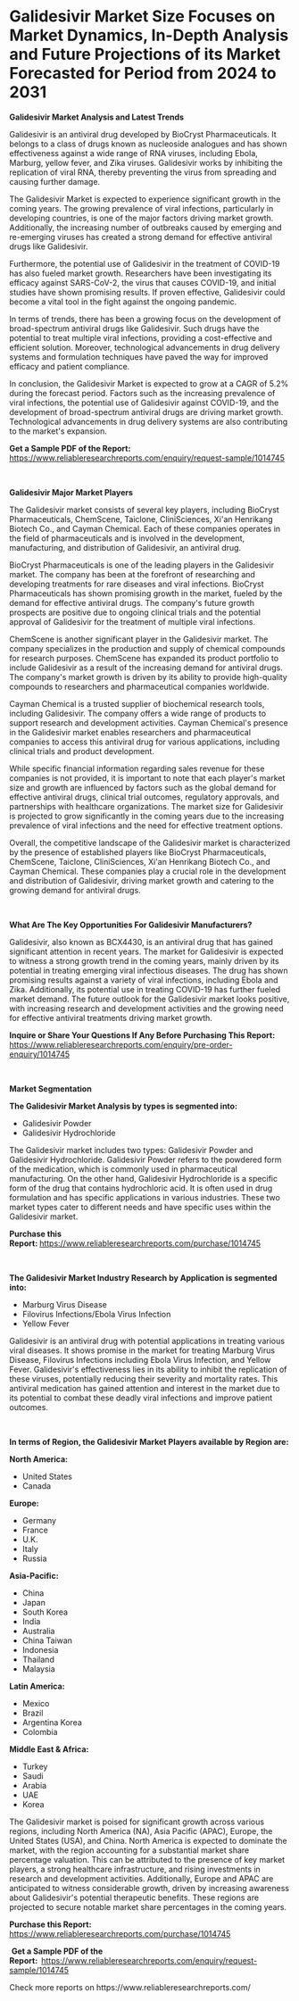 <p><h1>Galidesivir Market Size Focuses on Market Dynamics, In-Depth Analysis and Future Projections of its Market Forecasted for Period from 2024 to 2031</h1></p><p><strong>Galidesivir Market Analysis and Latest Trends</strong></p>
<p><p>Galidesivir is an antiviral drug developed by BioCryst Pharmaceuticals. It belongs to a class of drugs known as nucleoside analogues and has shown effectiveness against a wide range of RNA viruses, including Ebola, Marburg, yellow fever, and Zika viruses. Galidesivir works by inhibiting the replication of viral RNA, thereby preventing the virus from spreading and causing further damage.</p><p>The Galidesivir Market is expected to experience significant growth in the coming years. The growing prevalence of viral infections, particularly in developing countries, is one of the major factors driving market growth. Additionally, the increasing number of outbreaks caused by emerging and re-emerging viruses has created a strong demand for effective antiviral drugs like Galidesivir.</p><p>Furthermore, the potential use of Galidesivir in the treatment of COVID-19 has also fueled market growth. Researchers have been investigating its efficacy against SARS-CoV-2, the virus that causes COVID-19, and initial studies have shown promising results. If proven effective, Galidesivir could become a vital tool in the fight against the ongoing pandemic.</p><p>In terms of trends, there has been a growing focus on the development of broad-spectrum antiviral drugs like Galidesivir. Such drugs have the potential to treat multiple viral infections, providing a cost-effective and efficient solution. Moreover, technological advancements in drug delivery systems and formulation techniques have paved the way for improved efficacy and patient compliance.</p><p>In conclusion, the Galidesivir Market is expected to grow at a CAGR of 5.2% during the forecast period. Factors such as the increasing prevalence of viral infections, the potential use of Galidesivir against COVID-19, and the development of broad-spectrum antiviral drugs are driving market growth. Technological advancements in drug delivery systems are also contributing to the market's expansion.</p></p>
<p><strong>Get a Sample PDF of the Report:&nbsp;</strong> <a href="https://www.reliableresearchreports.com/enquiry/request-sample/1014745">https://www.reliableresearchreports.com/enquiry/request-sample/1014745</a></p>
<p>&nbsp;</p>
<p><strong>Galidesivir Major Market Players</strong></p>
<p><p>The Galidesivir market consists of several key players, including BioCryst Pharmaceuticals, ChemScene, Taiclone, CliniSciences, Xi'an Henrikang Biotech Co., and Cayman Chemical. Each of these companies operates in the field of pharmaceuticals and is involved in the development, manufacturing, and distribution of Galidesivir, an antiviral drug.</p><p>BioCryst Pharmaceuticals is one of the leading players in the Galidesivir market. The company has been at the forefront of researching and developing treatments for rare diseases and viral infections. BioCryst Pharmaceuticals has shown promising growth in the market, fueled by the demand for effective antiviral drugs. The company's future growth prospects are positive due to ongoing clinical trials and the potential approval of Galidesivir for the treatment of multiple viral infections.</p><p>ChemScene is another significant player in the Galidesivir market. The company specializes in the production and supply of chemical compounds for research purposes. ChemScene has expanded its product portfolio to include Galidesivir as a result of the increasing demand for antiviral drugs. The company's market growth is driven by its ability to provide high-quality compounds to researchers and pharmaceutical companies worldwide.</p><p>Cayman Chemical is a trusted supplier of biochemical research tools, including Galidesivir. The company offers a wide range of products to support research and development activities. Cayman Chemical's presence in the Galidesivir market enables researchers and pharmaceutical companies to access this antiviral drug for various applications, including clinical trials and product development.</p><p>While specific financial information regarding sales revenue for these companies is not provided, it is important to note that each player's market size and growth are influenced by factors such as the global demand for effective antiviral drugs, clinical trial outcomes, regulatory approvals, and partnerships with healthcare organizations. The market size for Galidesivir is projected to grow significantly in the coming years due to the increasing prevalence of viral infections and the need for effective treatment options.</p><p>Overall, the competitive landscape of the Galidesivir market is characterized by the presence of established players like BioCryst Pharmaceuticals, ChemScene, Taiclone, CliniSciences, Xi'an Henrikang Biotech Co., and Cayman Chemical. These companies play a crucial role in the development and distribution of Galidesivir, driving market growth and catering to the growing demand for antiviral drugs.</p></p>
<p>&nbsp;</p>
<p><strong>What Are The Key Opportunities For Galidesivir Manufacturers?</strong></p>
<p><p>Galidesivir, also known as BCX4430, is an antiviral drug that has gained significant attention in recent years. The market for Galidesivir is expected to witness a strong growth trend in the coming years, mainly driven by its potential in treating emerging viral infectious diseases. The drug has shown promising results against a variety of viral infections, including Ebola and Zika. Additionally, its potential use in treating COVID-19 has further fueled market demand. The future outlook for the Galidesivir market looks positive, with increasing research and development activities and the growing need for effective antiviral treatments driving market growth.</p></p>
<p><strong>Inquire or Share Your Questions If Any Before Purchasing This Report:</strong> <a href="https://www.reliableresearchreports.com/enquiry/pre-order-enquiry/1014745">https://www.reliableresearchreports.com/enquiry/pre-order-enquiry/1014745</a></p>
<p>&nbsp;</p>
<p><strong>Market Segmentation</strong></p>
<p><strong>The Galidesivir Market Analysis by types is segmented into:</strong></p>
<p><ul><li>Galidesivir Powder</li><li>Galidesivir Hydrochloride</li></ul></p>
<p><p>The Galidesivir market includes two types: Galidesivir Powder and Galidesivir Hydrochloride. Galidesivir Powder refers to the powdered form of the medication, which is commonly used in pharmaceutical manufacturing. On the other hand, Galidesivir Hydrochloride is a specific form of the drug that contains hydrochloric acid. It is often used in drug formulation and has specific applications in various industries. These two market types cater to different needs and have specific uses within the Galidesivir market.</p></p>
<p><strong>Purchase this Report:&nbsp;</strong><a href="https://www.reliableresearchreports.com/purchase/1014745">https://www.reliableresearchreports.com/purchase/1014745</a></p>
<p>&nbsp;</p>
<p><strong>The Galidesivir Market Industry Research by Application is segmented into:</strong></p>
<p><ul><li>Marburg Virus Disease</li><li>Filovirus Infections/Ebola Virus Infection</li><li>Yellow Fever</li></ul></p>
<p><p>Galidesivir is an antiviral drug with potential applications in treating various viral diseases. It shows promise in the market for treating Marburg Virus Disease, Filovirus Infections including Ebola Virus Infection, and Yellow Fever. Galidesivir's effectiveness lies in its ability to inhibit the replication of these viruses, potentially reducing their severity and mortality rates. This antiviral medication has gained attention and interest in the market due to its potential to combat these deadly viral infections and improve patient outcomes.</p></p>
<p>&nbsp;</p>
<p><strong>In terms of Region, the Galidesivir Market Players available by Region are:</strong></p>
<p>
    <p> <strong> North America: </strong>
        <ul>
            <li>United States</li>
            <li>Canada</li>
        </ul>
        </p> 
    <p> <strong> Europe: </strong>
        <ul>
            <li>Germany</li>
            <li>France</li>
            <li>U.K.</li>
            <li>Italy</li>
            <li>Russia</li>
        </ul>
        </p> 
    <p> <strong> Asia-Pacific: </strong>
        <ul>
            <li>China</li>
            <li>Japan</li>
            <li>South Korea</li>
            <li>India</li>
            <li>Australia</li>
            <li>China Taiwan</li>
            <li>Indonesia</li>
            <li>Thailand</li>
            <li>Malaysia</li>
        </ul>
        </p> 
    <p> <strong> Latin America: </strong>
        <ul>
            <li>Mexico</li>
            <li>Brazil</li>
            <li>Argentina Korea</li>
            <li>Colombia</li>
        </ul>
        </p> 
    <p> <strong> Middle East & Africa: </strong>
        <ul>
            <li>Turkey</li>
            <li>Saudi</li>
            <li>Arabia</li>
            <li>UAE</li>
            <li>Korea</li>
        </ul>
    </p>
    </p>
<p><p>The Galidesivir market is poised for significant growth across various regions, including North America (NA), Asia Pacific (APAC), Europe, the United States (USA), and China. North America is expected to dominate the market, with the region accounting for a substantial market share percentage valuation. This can be attributed to the presence of key market players, a strong healthcare infrastructure, and rising investments in research and development activities. Additionally, Europe and APAC are anticipated to witness considerable growth, driven by increasing awareness about Galidesivir's potential therapeutic benefits. These regions are projected to secure notable market share percentages in the coming years.</p></p>
<p><strong>Purchase this Report: </strong><a href="https://www.reliableresearchreports.com/purchase/1014745">https://www.reliableresearchreports.com/purchase/1014745</a></p>
<p>&nbsp;<strong>Get a Sample PDF of the Report:&nbsp;&nbsp;</strong><a href="https://www.reliableresearchreports.com/enquiry/request-sample/1014745">https://www.reliableresearchreports.com/enquiry/request-sample/1014745</a></p>
<p><strong></strong></p>
<p>Check more reports on https://www.reliableresearchreports.com/</p>